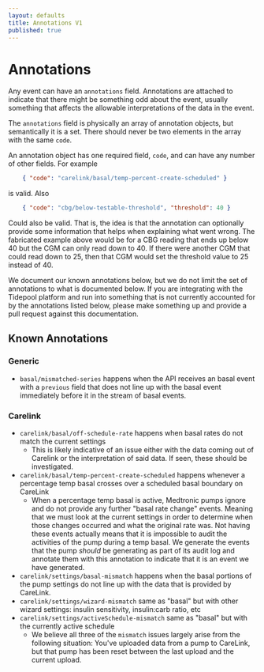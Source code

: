 ```yaml
---
layout: defaults
title: Annotations V1
published: true
---
```

# Annotations

Any event can have an `annotations` field.  Annotations are attached to indicate that there might be something odd about the event, usually something that affects the allowable interpretations of the data in the event.

The `annotations` field is physically an array of annotation objects, but semantically it is a set.  There should never be two elements in the array with the same `code`.

An annotation object has one required field, `code`, and can have any number of other fields.  For example

~~~json
    { "code": "carelink/basal/temp-percent-create-scheduled" }
~~~

is valid.  Also

~~~json
    { "code": "cbg/below-testable-threshold", "threshold": 40 }
~~~

Could also be valid.  That is, the idea is that the annotation can optionally provide some information that helps when explaining what went wrong.  The fabricated example above would be for a CBG reading that ends up below 40 but the CGM can only read down to 40.  If there were another CGM that could read down to 25, then that CGM would set the threshold value to 25 instead of 40.

We document our known annotations below, but we do not limit the set of annotations to what is documented below.  If you are integrating with the Tidepool platform and run into something that is not currently accounted for by the annotations listed below, please make something up and provide a pull request against this documentation.

## Known Annotations

### Generic

* `basal/mismatched-series` happens when the API receives an basal event with a `previous` field that does not line up with the basal event immediately before it in the stream of basal events.

### Carelink

* `carelink/basal/off-schedule-rate` happens when basal rates do not match the current settings
    * This is likely indicative of an issue either with the data coming out of Carelink or the interpretation of said data.  If seen, these should be investigated.
* `carelink/basal/temp-percent-create-scheduled` happens whenever a percentage temp basal crosses over a scheduled basal boundary on CareLink
    * When a percentage temp basal is active, Medtronic pumps ignore and do not provide any further "basal rate change" events.  Meaning that we must look at the current settings in order to determine when those changes occurred and what the original rate was.  Not having these events actually means that it is impossible to audit the activities of the pump during a temp basal.  We generate the events that the pump *should* be generating as part of its audit log and annotate them with this annotation to indicate that it is an event we have generated.
* `carelink/settings/basal-mismatch` happens when the basal portions of the pump settings do not line up with the data that is provided by CareLink.
* `carelink/settings/wizard-mismatch` same as "basal" but with other wizard settings: insulin sensitivity, insulin:carb ratio, etc
* `carelink/settings/activeSchedule-mismatch` same as "basal" but with the currently active schedule
    * We believe all three of the `mismatch` issues largely arise from the following situation: You've uploaded data from a pump to CareLink, but that pump has been reset between the last upload and the current upload.

  

